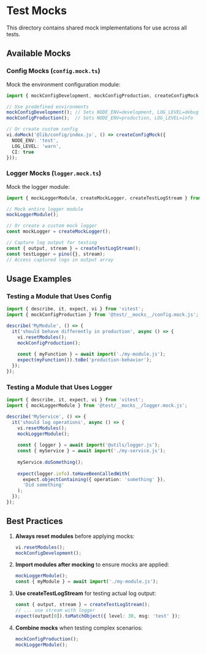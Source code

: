 # Test Mocks

This directory contains shared mock implementations for use across all tests.

## Available Mocks

### Config Mocks (`config.mock.ts`)

Mock the environment configuration module:

```typescript
import { mockConfigDevelopment, mockConfigProduction, createConfigMock } from '@test/__mocks__/config.mock.js';

// Use predefined environments
mockConfigDevelopment(); // Sets NODE_ENV=development, LOG_LEVEL=debug
mockConfigProduction();  // Sets NODE_ENV=production, LOG_LEVEL=info

// Or create custom config
vi.doMock('@lib/config/index.js', () => createConfigMock({
  NODE_ENV: 'test',
  LOG_LEVEL: 'warn',
  CI: true
}));
```

### Logger Mocks (`logger.mock.ts`)

Mock the logger module:

```typescript
import { mockLoggerModule, createMockLogger, createTestLogStream } from '@test/__mocks__/logger.mock.js';

// Mock entire logger module
mockLoggerModule();

// Or create a custom mock logger
const mockLogger = createMockLogger();

// Capture log output for testing
const { output, stream } = createTestLogStream();
const testLogger = pino({}, stream);
// Access captured logs in output array
```

## Usage Examples

### Testing a Module that Uses Config

```typescript
import { describe, it, expect, vi } from 'vitest';
import { mockConfigProduction } from '@test/__mocks__/config.mock.js';

describe('MyModule', () => {
  it('should behave differently in production', async () => {
    vi.resetModules();
    mockConfigProduction();
    
    const { myFunction } = await import('./my-module.js');
    expect(myFunction()).toBe('production-behavior');
  });
});
```

### Testing a Module that Uses Logger

```typescript
import { describe, it, expect, vi } from 'vitest';
import { mockLoggerModule } from '@test/__mocks__/logger.mock.js';

describe('MyService', () => {
  it('should log operations', async () => {
    vi.resetModules();
    mockLoggerModule();
    
    const { logger } = await import('@utils/logger.js');
    const { myService } = await import('./my-service.js');
    
    myService.doSomething();
    
    expect(logger.info).toHaveBeenCalledWith(
      expect.objectContaining({ operation: 'something' }),
      'Did something'
    );
  });
});
```

## Best Practices

1. **Always reset modules** before applying mocks:
   ```typescript
   vi.resetModules();
   mockConfigDevelopment();
   ```

2. **Import modules after mocking** to ensure mocks are applied:
   ```typescript
   mockLoggerModule();
   const { myModule } = await import('./my-module.js');
   ```

3. **Use createTestLogStream** for testing actual log output:
   ```typescript
   const { output, stream } = createTestLogStream();
   // ... use stream with logger
   expect(output[0]).toMatchObject({ level: 30, msg: 'test' });
   ```

4. **Combine mocks** when testing complex scenarios:
   ```typescript
   mockConfigProduction();
   mockLoggerModule();
   ```